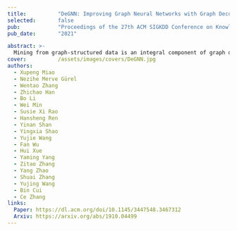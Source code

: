 ```yaml
---
title:          "DeGNN: Improving Graph Neural Networks with Graph Decomposition"
selected:       false
pub:            "Proceedings of the 27th ACM SIGKDD Conference on Knowledge Discovery & Data Mining (<strong>SIGKDD</strong>)"
pub_date:       "2021"

abstract: >-
  Mining from graph-structured data is an integral component of graph data management. A recent trending technique, graph convolutional network (GCN), has gained momentum in the graph mining field, and plays an essential part in numerous graph-related tasks. Although the emerging GCN optimization techniques bring improvements to specific scenarios, they perform diversely in different applications and introduce many trial-and-error costs for practitioners. Moreover, existing GCN models often suffer from oversmoothing problem. Besides, the entanglement of various graph patterns could lead to non-robustness and harm the final performance of GCNs. In this work, we propose a simple yet efficient graph decomposition approach to improve the performance of general graph neural networks. We first empirically study existing graph decomposition methods and propose an automatic connectivity-ware graph decomposition algorithm, DeGNN. To provide a theoretical explanation, we then characterize GCN from the information-theoretic perspective and show that under certain conditions, the mutual information between the output after l layers and the input of GCN converges to 0 exponentially with respect to l. On the other hand, we show that graph decomposition can potentially weaken the condition of such convergence rate, alleviating the information loss when GCN becomes deeper. Extensive experiments on various academic benchmarks and real-world production datasets demonstrate that graph decomposition generally boosts the performance of GNN models. Moreover, our proposed solution DeGNN achieves state-of-the-art performances on almost all these tasks.
cover:          /assets/images/covers/DeGNN.jpg
authors:
  - Xupeng Miao
  - Nezihe Merve Gürel
  - Wentao Zhang
  - Zhichao Han
  - Bo Li
  - Wei Min
  - Susie Xi Rao
  - Hansheng Ren
  - Yinan Shan
  - Yingxia Shao
  - Yujie Wang
  - Fan Wu
  - Hui Xue
  - Yaming Yang
  - Zitao Zhang
  - Yang Zhao
  - Shuai Zhang
  - Yujing Wang
  - Bin Cui
  - Ce Zhang
links:
  Paper: https://dl.acm.org/doi/10.1145/3447548.3467312
  Arxiv: https://arxiv.org/abs/1910.04499
---
```

